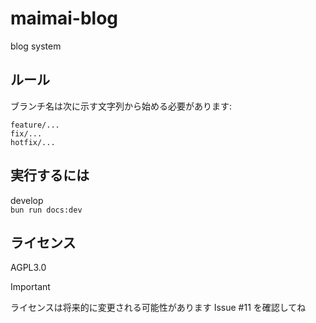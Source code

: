 # maimai-blog

blog system

## ルール

ブランチ名は次に示す文字列から始める必要があります:

```none
feature/...
fix/...
hotfix/...
```

## 実行するには

develop \
`bun run docs:dev`

## ライセンス

AGPL3.0
> [!IMPORTANT]
> ライセンスは将来的に変更される可能性があります
> Issue #11 を確認してね
